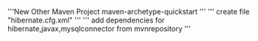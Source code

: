 '''New
Other
Maven Project 
  maven-archetype-quickstart
'''
'''
create file "hibernate.cfg.xml"
'''
'''
add dependencies for hibernate,javax,mysqlconnector from mvnrepository
'''

